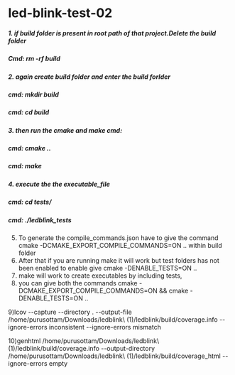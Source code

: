 # led-blink-test-02
##### 1. if build folder is present in root path of that project.Delete the build folder
##### Cmd: rm -rf build

##### 2. again create build folder and enter the build forlder
##### cmd: mkdir build
##### cmd: cd build 

##### 3. then run the cmake and make cmd:
##### cmd: cmake ..
##### cmd: make 

##### 4. execute the the executable_file
##### cmd:  cd tests/
##### cmd:  ./ledblink_tests


5) To generate the compile_commands.json have to give the command cmake -DCMAKE_EXPORT_COMPILE_COMMANDS=ON ..   within build folder
6) After that if you are running make it will work but test folders has not been enabled to enable give  cmake -DENABLE_TESTS=ON ..
7) make will work to create executables by including tests, 
8)  you can give both the commands cmake -DCMAKE_EXPORT_COMPILE_COMMANDS=ON && cmake -DENABLE_TESTS=ON ..
 
   9)lcov --capture --directory . --output-file /home/purusottam/Downloads/ledblink\ \(1\)/ledblink/build/coverage.info --ignore-errors inconsistent --ignore-errors mismatch


   10)genhtml /home/purusottam/Downloads/ledblink\ \(1\)/ledblink/build/coverage.info --output-directory /home/purusottam/Downloads/ledblink\ \(1\)/ledblink/build/coverage_html --ignore-errors empty
